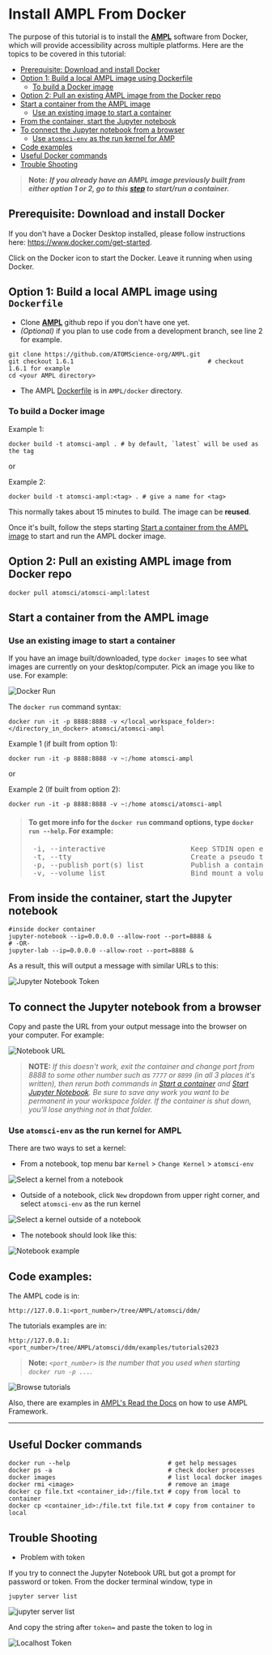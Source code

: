 # Install AMPL From Docker

The purpose of this tutorial is to install the **[AMPL](https://github.com/ATOMScience-org/AMPL)** software from Docker, which will provide accessibility across multiple platforms. Here are the topics to be covered in this tutorial:

* [Prerequisite: Download and install Docker](#prerequisite-download-and-install-docker) 
* [Option 1: Build a local AMPL image using Dockerfile](#option-1-build-a-local-image-using-dockerfile)
   * [To build a Docker image](#to-build-a-docker-image)
* [Option 2: Pull an existing AMPL image from the Docker repo](#option-2-pull-an-existing-ampl-image-from-docker-repo)
* [Start a container from the AMPL image](#start-a-container-from-the-AMPL-image)
   * [Use an existing image to start a container](#use-an-existing-image-to-start-a-container)
* [From the container, start the Jupyter notebook](#from-the-container-start-the-jupyter-notebook)
* [To connect the Jupyter notebook from a browser](#to-connect-the-jupyter-notebook-from-a-browser)
   * [Use `atomsci-env` as the run kernel for AMP](#use-`atomsci-env`-as-the-run-kernel-for-AMPL)
* [Code examples](#code-examples)
* [Useful Docker commands](#useful-docker-commands)
* [Trouble Shooting](#trouble-shooting)

> **Note:** 
> ***If you already have an AMPL image previously built from either option 1 or 2, go to this [step](#use-an-existing-image-to-start-a-container) to start/run a container.***

## Prerequisite: Download and install Docker

If you don't have a Docker Desktop installed, please follow instructions here: https://www.docker.com/get-started.

Click on the Docker icon to start the Docker. Leave it running when using Docker.

## Option 1: Build a local AMPL image using `Dockerfile`

- Clone **[AMPL](https://github.com/ATOMScience-org/AMPL)**  github repo if you don't have one yet. 
- *(Optional)* if you plan to use code from a development branch, see line 2 for example.

```
git clone https://github.com/ATOMScience-org/AMPL.git  
git checkout 1.6.1                                     # checkout 1.6.1 for example
cd <your AMPL directory>
```

- The AMPL [Dockerfile](../../../../docker/Dockerfile) is in `AMPL/docker` directory.

### To build a Docker image

Example 1:
```
docker build -t atomsci-ampl . # by default, `latest` will be used as the tag
```

or 

Example 2:
```
docker build -t atomsci-ampl:<tag> . # give a name for <tag>
```

This normally takes about 15 minutes to build. The image can be **reused**. 

Once it's built, follow the steps starting [Start a container from the AMPL image](#start-a-container-from-the-ampl-image) to start and run the AMPL docker image.

## Option 2: Pull an existing AMPL image from Docker repo

```
docker pull atomsci/atomsci-ampl:latest
```
## Start a container from the AMPL image

### Use an existing image to start a container

If you have an image built/downloaded, type `docker images` to see what images are currently on your desktop/computer. Pick an image you like to use. For example:

![Docker Run](../../docs/source/_static/img/01_install_from_docker_files/docker_run.png)

The `docker run` command syntax:

```
docker run -it -p 8888:8888 -v </local_workspace_folder>:</directory_in_docker> atomsci/atomsci-ampl
```

Example 1 (if built from option 1):
```
docker run -it -p 8888:8888 -v ~:/home atomsci-ampl
```

or

Example 2 (If built from option 2):
```
docker run -it -p 8888:8888 -v ~:/home atomsci/atomsci-ampl
```

> #### To get more info for the `docker run` command options, type `docker run --help`. For example: 
> 
>  <pre> -i, --interactive                    Keep STDIN open even if not attached
>  -t, --tty                            Create a pseudo terminal
>  -p, --publish port(s) list           Publish a container's port(s) to the host
>  -v, --volume list                    Bind mount a volume </pre>

## From inside the container, start the Jupyter notebook

```
#inside docker container
jupyter-notebook --ip=0.0.0.0 --allow-root --port=8888 &
# -OR-
jupyter-lab --ip=0.0.0.0 --allow-root --port=8888 &
```
As a result, this will output a message with similar URLs to this:

![Jupyter Notebook Token](../../docs/source/_static/img/01_install_from_docker_files/jupyter_token.png)


## To connect the Jupyter notebook from a browser

Copy and paste the URL from your output message into the browser on your computer. For example:

![Notebook URL](../../docs/source/_static/img/01_install_from_docker_files/browser_url.png)



> **NOTE:**
> *If this doesn't work, exit the container and change port from 
> 8888 to some other number such as `7777` or `8899` (in all 3 places it's 
> written), then rerun both commands in 
> [Start a container](#start-a-container-from-the-ampl-image) and 
> [Start Jupyter Notebook](#when-inside-the-container-start-the-jupyter-notebook). 
> Be sure to save any work you want to be permanent in your workspace folder. 
> If the container is shut down, you'll lose anything not in that folder.*  

### Use `atomsci-env` as the run kernel for AMPL

There are two ways to set a kernel:

* From a notebook, top menu bar `Kernel` > `Change Kernel` > `atomsci-env`

![Select a kernel from a notebook](../../docs/source/_static/img/01_install_from_docker_files/docker-kernel-inside-nb.png)

* Outside of a notebook, click `New` dropdown from upper right corner, 
and select `atomsci-env` as the run kernel

![Select a kernel outside of a notebook](../../docs/source/_static/img/01_install_from_docker_files/docker-kernel-outside-nb.png)


* The notebook should look like this:

![Notebook example](../../docs/source/_static/img/01_install_from_docker_files/notebook-env.png)

## Code examples:

The AMPL code is in:

```
http://127.0.0.1:<port_number>/tree/AMPL/atomsci/ddm/
```

The tutorials examples are in:

```
http://127.0.0.1:<port_number>/tree/AMPL/atomsci/ddm/examples/tutorials2023
```

> **Note:** *`<port_number>` is the number that you used when starting `docker run -p ...`.*

![Browse tutorials](../../docs/source/_static/img/01_install_from_docker_files/tutorial_tree.png)

Also, there are examples in 
[AMPL's Read the Docs](https://ampl.readthedocs.io/en/latest/) on how to use AMPL Framework.

---

## Useful Docker commands

```
docker run --help                           # get help messages
docker ps -a                                # check docker processes
docker images                               # list local docker images
docker rmi <image>                          # remove an image
docker cp file.txt <container_id>:/file.txt # copy from local to container
docker cp <container_id>:/file.txt file.txt # copy from container to local
```

## Trouble Shooting

* Problem with token

If you try to connect the Jupyter Notebook URL but got a prompt for password or token. From the docker terminal window, type in

```
jupyter server list
```

![jupyter server list](../../docs/source/_static/img/01_install_from_docker_files/jupyter_server_list.png)

And copy the string after `token=` and  paste the token to log in

![Localhost Token](../../docs/source/_static/img/01_install_from_docker_files/localhost_token.png)